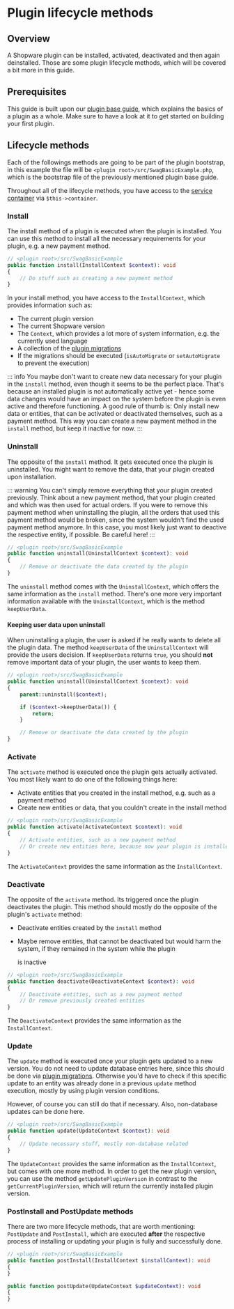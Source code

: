 # Plugin lifecycle methods

## Overview

A Shopware plugin can be installed, activated, deactivated and then again deinstalled. Those are some plugin lifecycle methods, which will be covered a bit more in this guide.

## Prerequisites

This guide is built upon our [plugin base guide](../plugin-base-guide.md), which explains the basics of a plugin as a whole. Make sure to have a look at it to get started on building your first plugin.

## Lifecycle methods

Each of the followings methods are going to be part of the plugin bootstrap, in this example the file will be `<plugin root>/src/SwagBasicExample.php`, which is the bootstrap file of the previously mentioned plugin base guide.

Throughout all of the lifecycle methods, you have access to the [service container](dependency-injection.md) via `$this->container`.

### Install

The install method of a plugin is executed when the plugin is installed. You can use this method to install all the necessary requirements for your plugin, e.g. a new payment method.

```php
// <plugin root>/src/SwagBasicExample
public function install(InstallContext $context): void
{
    // Do stuff such as creating a new payment method
}
```

In your install method, you have access to the `InstallContext`, which provides information such as:

* The current plugin version
* The current Shopware version
* The `Context`, which provides a lot more of system information, e.g. the currently used language
* A collection of the [plugin migrations](database-migrations.md)
* If the migrations should be executed \(`isAutoMigrate` or `setAutoMigrate` to prevent the execution\)

::: info
You maybe don't want to create new data necessary for your plugin in the `install` method, even though it seems to be the perfect place. That's because an installed plugin is not automatically active yet - hence some data changes would have an impact on the system before the plugin is even active and therefore functioning. A good rule of thumb is: Only install new data or entities, that can be activated or deactivated themselves, such as a payment method. This way you can create a new payment method in the `install` method, but keep it inactive for now.
:::

### Uninstall

The opposite of the `install` method. It gets executed once the plugin is uninstalled. You might want to remove the data, that your plugin created upon installation.

::: warning
You can't simply remove everything that your plugin created previously. Think about a new payment method, that your plugin created and which was then used for actual orders. If you were to remove this payment method when uninstalling the plugin, all the orders that used this payment method would be broken, since the system wouldn't find the used payment method anymore. In this case, you most likely just want to deactive the respective entity, if possible. Be careful here!
:::

```php
// <plugin root>/src/SwagBasicExample
public function uninstall(UninstallContext $context): void
{
    // Remove or deactivate the data created by the plugin
}
```

The `uninstall` method comes with the `UninstallContext`, which offers the same information as the `install` method. There's one more very important information available with the `UninstallContext`, which is the method `keepUserData`.

#### Keeping user data upon uninstall

When uninstalling a plugin, the user is asked if he really wants to delete all the plugin data. The method `keepUserData` of the `UninstallContext` will provide the users decision. If `keepUserData` returns `true`, you should **not** remove important data of your plugin, the user wants to keep them.

```php
// <plugin root>/src/SwagBasicExample
public function uninstall(UninstallContext $context): void
{
    parent::uninstall($context);

    if ($context->keepUserData()) {
        return;
    }

    // Remove or deactivate the data created by the plugin
}
```

### Activate

The `activate` method is executed once the plugin gets actually activated. You most likely want to do one of the following things here:

* Activate entities that you created in the install method, e.g. such as a payment method
* Create new entities or data, that you couldn't create in the install method

```php
// <plugin root>/src/SwagBasicExample
public function activate(ActivateContext $context): void
{
    // Activate entities, such as a new payment method
    // Or create new entities here, because now your plugin is installed and active for sure
}
```

The `ActivateContext` provides the same information as the `InstallContext`.

### Deactivate

The opposite of the `activate` method. Its triggered once the plugin deactivates the plugin. This method should mostly do the opposite of the plugin's `activate` method:

* Deactivate entities created by the `install` method
* Maybe remove entities, that cannot be deactivated but would harm the system, if they remained in the system while the plugin

  is inactive

```php
// <plugin root>/src/SwagBasicExample
public function deactivate(DeactivateContext $context): void
{
    // Deactivate entities, such as a new payment method
    // Or remove previously created entities
}
```

The `DeactivateContext` provides the same information as the `InstallContext`.

### Update

The `update` method is executed once your plugin gets updated to a new version. You do not need to update database entries here, since this should be done via [plugin migrations](database-migrations.md). Otherwise you'd have to check if this specific update to an entity was already done in a previous `update` method execution, mostly by using plugin version conditions.

However, of course you can still do that if necessary. Also, non-database updates can be done here.

```php
// <plugin root>/src/SwagBasicExample
public function update(UpdateContext $context): void
{
    // Update necessary stuff, mostly non-database related
}
```

The `UpdateContext` provides the same information as the `InstallContext`, but comes with one more method. In order to get the new plugin version, you can use the method `getUpdatePluginVersion` in contrast to the `getCurrentPluginVersion`, which will return the currently installed plugin version.

### PostInstall and PostUpdate methods

There are two more lifecycle methods, that are worth mentioning: `PostUpdate` and `PostInstall`, which are executed **after** the respective process of installing or updating your plugin is fully and successfully done.

```php
// <plugin root>/src/SwagBasicExample
public function postInstall(InstallContext $installContext): void
{
}

public function postUpdate(UpdateContext $updateContext): void
{
}
```

